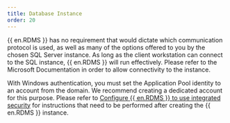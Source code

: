 ```yaml
---
title: Database Instance
order: 20
---
```

{{ en.RDMS }} has no requirement that would dictate which communication protocol is used, as well as many of the options offered to you by the chosen SQL Server instance. As long as the client workstation can connect to the SQL instance, {{ en.RDMS }} will run effectively. Please refer to the Microsoft Documentation in order to allow connectivity to the instance.  

With Windows authentication, you must set the Application Pool identity to an account from the domain. We recommend creating a dedicated account for this purpose. Please refer to [Configure {{ en.RDMS }} to use integrated security](/kb/devolutions-server/how-to-articles/configure-server-use-integrated-security/) for instructions that need to be performed after creating the {{ en.RDMS }} instance. 

